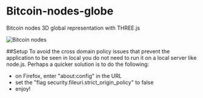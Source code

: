 # Bitcoin-nodes-globe
Bitcoin nodes 3D global representation with THREE.js

![Bitcoin nodes](https://cloud.githubusercontent.com/assets/15065645/10848018/20dc6e64-7f1a-11e5-9ea5-2db23b278c10.png)

##Setup
To avoid the cross domain policy issues that prevent the application to be seen in local you do not need to run it on a local server like node.js. Perhaps a quicker solution is to do the following:

- on Firefox, enter "about:config" in the URL 
- set the "flag security.fileuri.strict_origin_policy" to false
- enjoy!
